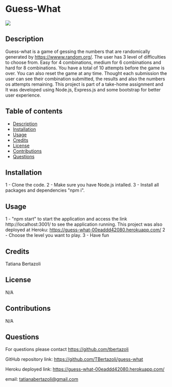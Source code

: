 # Guess-What

   <img src="public\assets\images\Screenshot 2023-11-13 at 10.35.21 PM.png">

## Description

Guess-what is a game of gessing the numbers that are randomically generated by https://wwww.random.org/.
The user has 3 level of difficulties to choose from. Easy for 4 combinations, medium for 6 combinations and hard for 8 combinations. You have a total of 10 attempts before the game is over. You can also reset the game at any time. Thought each submission the user can see their combination submitted, the results and also the numbers os attempts remaining.
This project is part of a take-home assignment and It was developed using Node.js, Express.js and some bootstrap for better user experience.

## Table of contents

- [Description](#description)
- [Installation](#installation)
- [Usage](#usage)
- [Credits](#credits)
- [License](#license)
- [Contributions](#contributions)
- [Questions](#questions)

## Installation

1 - Clone the code.
2 - Make sure you have Node.js intalled.
3 - Install all packages and dependencies "npm i".

## Usage

1 - "npm start" to start the application and access the link http://localhost:3001/ to see the application running. This project was also deployed at Heroku: https://guess-what-00eaddd42080.herokuapp.com/
2 - Choose the level you want to play.
3 - Have fun

## Credits

Tatiana Bertazoli

## License

N/A

## Contributions

N/A

## Questions

For questions please contact https://github.com/tbertazoli

GitHub repository link: https://github.com/TBertazoli/guess-what

Heroku deployed link: https://guess-what-00eaddd42080.herokuapp.com/

email: tatianabertazoli@gmail.com

